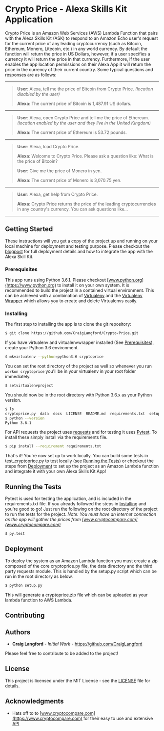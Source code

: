 
# Crypto Price - Alexa Skills Kit Application

Crypto Price is an Amazon Web Services (AWS) Lambda Function that pairs with the Alexa Skills Kit (ASK) to respond to an Amazon Echo user's request for the current price of any leading cryptocurrency (such as Bitcoin, Ethereum, Monero, Litecoin, etc.) in any world currency. By default the function will return the price in US Dollars, however, if a user specifies a currency it will return the price in that currency. Furthermore, if the user enables the app location permissions on their Alexa App it will return the price in the currency of their current country. Some typical questions and responses are as follows:

---

> **User**: Alexa, tell me the price of Bitcoin from Crypto Price. *(location disabled by the user)*
>
> **Alexa**: The current price of Bitcoin is 1,487.91 US dollars.

---

> **User**: Alexa, open Crypto Price and tell me the price of Ethereum. *(location enabled by the user and they live in the United Kingdom)*
> 
> **Alexa**: The current price of Ethereum is 53.72 pounds.

---

> **User**: Alexa, load Crypto Price.
> 
> **Alexa**: Welcome to Crypto Price. Please ask a question like: What is the price of Bitcoin?
>
> **User**: Give me the price of Monero in yen.
>
> **Alexa**: The current price of Monero is 3,070.75 yen.

---

> **User**: Alexa, get help from Crypto Price.
>
> **Alexa**: Crypto Price returns the price of the leading cryptocurrencies in any country's currency. You can ask questions like...

---

## Getting Started

These instructions will you get a copy of the project up and running on your local machine for deployment and testing purpose. Please checkout the [blogpost](docs/blogpost.md) for full deployment details and how to integrate the app with the Alexa Skill Kit.

### Prerequisites

This app runs using Python 3.6.1. Please checkout [www.python.org](https://www.python.org) to install it on your own system. It is recommended to build the project in a contained virtual environment. This can be achieved with a combination of [Virtualenv](https://virtualenv.pypa.io/en/stable/) and the [Virtualenv Wrapper](https://virtualenvwrapper.readthedocs.io/en/latest/) which allows you to create and delete Virtualenvs easily. 

### Installing

The first step to installing the app is to clone the git repository:

```bash
$ git clone https://github.com/CraigLangford/Crypto-Price.git
```

If you have virtualenv and virtualenvwrapper installed (See [Prerequisites](#prerequisites)), create your Python 3.6 environment.

```bash
$ mkvirtualenv --python=python3.6 cryptoprice
```

You can set the root directory of the project as well so whenever you run `workon cryptoprice` you'll be in your virtualenv in your root folder immediately.

```bash
$ setvirtualenvproject
```

You should now be in the root directory with Python 3.6.x as your Python version.

```bash
$ ls
cryptoprice.py  data  docs  LICENSE  README.md  requirements.txt  setup.py  test_cryptoprice.py
$ python --version
Python 3.6.1
```

For API requests the project uses [requests](http://docs.python-requests.org/en/master/) and for testing it uses [Pytest](https://docs.pytest.org/en/latest/). To install these simply install via the requirements file.

```bash
$ pip install --requirement requirements.txt
```

That's it! You're now set up to work locally. You can build some tests in test_cryptoprice.py to test locally (see [Running the Tests](#running-the-tests)) or checkout the steps from [Deployment](#deployment) to set up the project as an Amazon Lambda function and integrate it with your own Alexa Skills Kit App!

## Running the Tests

Pytest is used for testing the application, and is included in the requirements.txt file. If you already followed the steps in [Installing](#installing) and you're good to go! Just run the following on the root directory of the project to run the tests for the project. *Note: You must have an internet connection as the app will gather the prices from [www.cryptocompare.com](www.cryptocompare.com)*

```bash
$ py.test
```

## Deployment

To deploy the system as an Amazon Lambda function you must create a zip composed of the core cryptoprice.py file, the data directory and the third party requests module. This is handled by the setup.py script which can be run in the root directory as below.

```bash
$ python setup.py
```

This will generate a cryptoprice.zip file which can be uploaded as your lambda function to AWS Lambda.

## Contributing

## Authors

* **Craig Langford** - *Initial Work* - https://github.com/CraigLangford

Please feel free to contribute to be added to the project!

## License

This project is licensed under the MIT License - see the [LICENSE](LICENSE) file for details.

## Acknowledgments

* Hats off to to [www.cryptocompare.com](https://www.cryptocompare.com) for their easy to use and extensive [API](https://www.cryptocompare.com/api)
